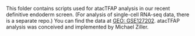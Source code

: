 
This folder contains scripts used for atacTFAP analysis in our recent definitive endoderm screen. (For analysis of single-cell RNA-seq data, there is a separate repo.) You can find the data at [GEO: GSE127202](https://www.ncbi.nlm.nih.gov/geo/query/acc.cgi?acc=GSE127202). atacTFAP analysis was conceived and implemented by Michael Ziller. 


